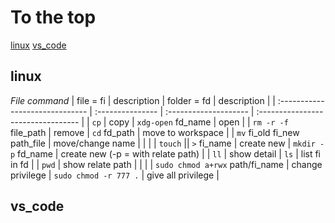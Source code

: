 # To the top
[linux](#linux)
[vs_code](#vs_code)

## linux
*File command*
| file = fi                       | description      | folder = fd           | description                        |
| :------------------------------ | :--------------- | :-------------------- | :--------------------------------- |
| `cp`                            | copy             | `xdg-open` fd_name    | open                               |
| `rm -r -f` file_path            | remove           | `cd` fd_path          | move to workspace                  |
| `mv` fi_old fi_new path_file    | move/change name |                       |                                    |
| `touch` \|\| `>` fi_name        | create new       | `mkdir -p` fd_name    | create new (-p = with relate path) |
| `ll`                            | show detail      | `ls`                  | list fi in fd                      |
| `pwd`                           | show relate path |                       |                                    |
| `sudo chmod a+rwx` path/fi_name | change privilege | `sudo chmod -r 777 .` | give all privilege                 |

## vs_code

